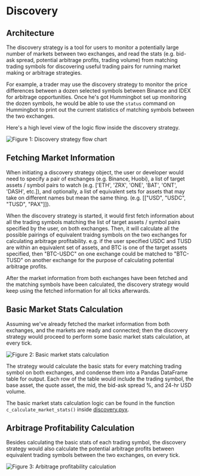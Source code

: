 # Discovery

## Architecture

The discovery strategy is a tool for users to monitor a potentially large number of markets between two exchanges, and read the stats (e.g. bid-ask spread, potential arbitrage profits, trading volume) from matching trading symbols for discovering useful trading pairs for running market making or arbitrage strategies.

For example, a trader may use the discovery strategy to monitor the price differences between a dozen selected symbols between Binance and IDEX for arbitrage opportunities. Once he's got Hummingbot set up monitoring the dozen symbols, he would be able to use the `status` command on Hummingbot to print out the current statistics of matching symbols between the two exchanges.

Here's a high level view of the logic flow inside the discovery strategy.

![Figure 1: Discovery strategy flow chart](/assets/img/discovery-flowchart-1.svg)

## Fetching Market Information

When initiating a discovery strategy object, the user or developer would need to specify a pair of exchanges (e.g. Binance, Huobi), a list of target assets / symbol pairs to watch (e.g. ['ETH', 'ZRX', 'ONE', 'BAT', 'ONT', 'DASH', etc.]), and optionally, a list of equivalent sets for assets that may take on different names but mean the same thing. (e.g. [["USD", "USDC", "TUSD", "PAX"]]).

When the discovery strategy is started, it would first fetch information about all the trading symbols matching the list of target assets / symbol pairs specified by the user, on both exchanges. Then, it will calculate all the possible pairings of equivalent traidng symbols on the two exchanges for calculating arbitrage profitability. e.g. if the user specified USDC and TUSD are within an equivalent set of assets, and BTC is one of the target assets specified, then "BTC-USDC" on one exchange could be matched to "BTC-TUSD" on another exchange for the purpose of calculating potential arbitrage profits.

After the market information from both exchanges have been fetched and the matching symbols have been calculated, the discovery strategy would keep using the fetched information for all ticks afterwards.

## Basic Market Stats Calculation

Assuming we've already fetched the market information from both exchanges, and the markets are ready and connected; then the discovery strategy would proceed to perform some basic market stats calculation, at every tick.

![Figure 2: Basic market stats calculation](/assets/img/discovery-flowchart-2.svg)

The strategy would calculate the basic stats for every matching trading symbol on both exchanges, and condense them into a Pandas DataFrame table for output. Each row of the table would include the trading symbol, the base asset, the quote asset, the mid, the bid-ask spread %, and 24-hr USD volume.

The basic market stats calculation logic can be found in the function `c_calculate_market_stats()` inside [discovery.pyx](https://github.com/CoinAlpha/hummingbot/blob/master/hummingbot/strategy/discovery/discovery.pyx).

## Arbitrage Profitability Calculation

Besides calculating the basic stats of each trading symbol, the discovery strategy would also calculate the potential arbitrage profits between equivalent trading symbols between the two exchanges, on every tick.

![Figure 3: Arbitrage profitability calculation](/assets/img/discovery-flowchart-3.svg)

